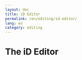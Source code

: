 ```yaml
---
layout: doc
title: iD Editor
permalink: /en/editing/id-editor/
lang: en
category: editing
---
```


The iD Editor
=============